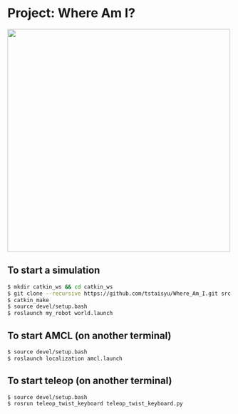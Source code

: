 # Project: Where Am I?

<img src=https://tstaisyu.github.io/image/Where_Am_I/Screenshot_of_localized_robot.png width=500 />

## To start a simulation

```sh
$ mkdir catkin_ws && cd catkin_ws
$ git clone --recursive https://github.com/tstaisyu/Where_Am_I.git src
$ catkin_make
$ source devel/setup.bash
$ roslaunch my_robot world.launch
```

## To start AMCL (on another terminal)

```sh
$ source devel/setup.bash
$ roslaunch localization amcl.launch
```
## To start teleop (on another terminal)

```sh
$ source devel/setup.bash
$ rosrun teleop_twist_keyboard teleop_twist_keyboard.py
```